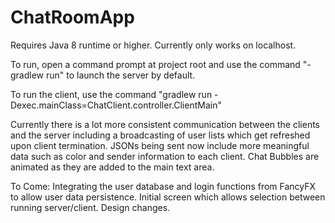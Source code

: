 # ChatRoomApp

Requires Java 8 runtime or higher.
Currently only works on localhost.

To run, open a command prompt at project root and use the command "-gradlew run" to launch the server by default.

To run the client, use the command "gradlew run -Dexec.mainClass=ChatClient.controller.ClientMain"

Currently there is a lot more consistent communication between the clients and the server including a broadcasting of user lists which get refreshed upon client termination.
JSONs being sent now include more meaningful data such as color and sender information to each client. 
Chat Bubbles are animated as they are added to the main text area. 

To Come:
Integrating the user database and login functions from FancyFX to allow user data persistence.
Initial screen which allows selection between running server/client.
Design changes.
